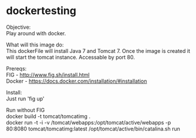 dockertesting
=============

Objective:<br>
  Play around with docker. 

What will this image do:<br>
  This dockerFile will install Java 7 and Tomcat 7. Once the image is created it will start the tomcat instance. Accessable by port 80. 

Prereqs:<br>
  FIG - http://www.fig.sh/install.html<br>
  Docker - https://docs.docker.com/installation/#installation

Install:<br>
  Just run 'fig up'
  
Run without FIG<br>
  docker build -t tomcat/tomcatimg .<br>
  docker run -t -i -v /tomcat/webapps:/opt/tomcat/active/webapps -p 80:8080 tomcat/tomcatimg:latest /opt/tomcat/active/bin/catalina.sh run





